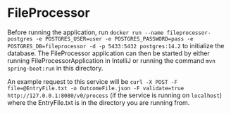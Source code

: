 # FileProcessor

Before running the application, run `docker run --name fileprocessor-postgres -e POSTGRES_USER=user -e POSTGRES_PASSWORD=pass -e POSTGRES_DB=fileprocessor -d -p 5433:5432 postgres:14.2` to initialize the database. The FileProcessor application can then be started by either running FileProcessorApplication in IntelliJ or running the command `mvn spring-boot:run` in this directory.

An example request to this service will be `curl -X POST -F file=@EntryFile.txt -o OutcomeFile.json -F validate=true http://127.0.0.1:8080/v0/process` (if the service is running on `localhost`) where the EntryFile.txt is in the directory you are running from.

